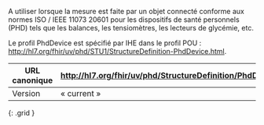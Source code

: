   
   
A utiliser lorsque la mesure est faite par un objet connecté conforme aux normes ISO / IEEE 11073 20601 pour les dispositifs de santé personnels (PHD) tels que les balances, les tensiomètres, les lecteurs de glycémie, etc.    
   
Le profil PhdDevice est spécifié par IHE dans le profil POU : <http://hl7.org/fhir/uv/phd/STU1/StructureDefinition-PhdDevice.html>.  
    
  

|     URL   canonique    |     <http://hl7.org/fhir/uv/phd/StructureDefinition/PhdDevice>    |
|------------------------|-----------------------------------------------------------------|
|     Version            |     « current »                                                 |
{: .grid }
  
   
  
   

